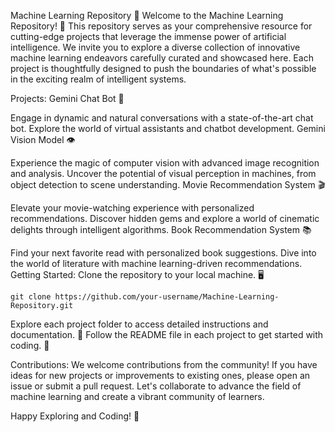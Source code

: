 Machine Learning Repository 🤖
Welcome to the Machine Learning Repository! 🚀
This repository serves as your comprehensive resource for cutting-edge projects that leverage the immense power of artificial intelligence. We invite you to explore a diverse collection of innovative machine learning endeavors carefully curated and showcased here. Each project is thoughtfully designed to push the boundaries of what's possible in the exciting realm of intelligent systems.

Projects:
Gemini Chat Bot 💬

Engage in dynamic and natural conversations with a state-of-the-art chat bot.
Explore the world of virtual assistants and chatbot development.
Gemini Vision Model 👁️

Experience the magic of computer vision with advanced image recognition and analysis.
Uncover the potential of visual perception in machines, from object detection to scene understanding.
Movie Recommendation System 🎬

Elevate your movie-watching experience with personalized recommendations.
Discover hidden gems and explore a world of cinematic delights through intelligent algorithms.
Book Recommendation System 📚

Find your next favorite read with personalized book suggestions.
Dive into the world of literature with machine learning-driven recommendations.
Getting Started:
Clone the repository to your local machine. 🖥️
```
git clone https://github.com/your-username/Machine-Learning-Repository.git
```

Explore each project folder to access detailed instructions and documentation. 📂
Follow the README file in each project to get started with coding. 📝

Contributions:
We welcome contributions from the community! If you have ideas for new projects or improvements to existing ones, please open an issue or submit a pull request. Let's collaborate to advance the field of machine learning and create a vibrant community of learners.

Happy Exploring and Coding! 🚀
